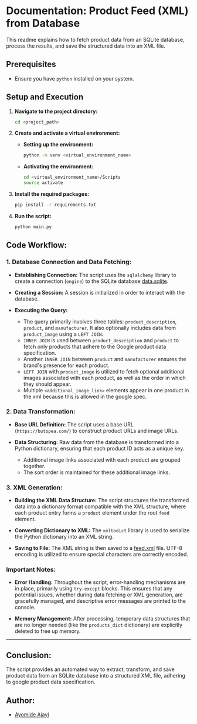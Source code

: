 # Documentation: Product Feed (XML) from Database

This readme explains how to fetch product data from an SQLite database, process the results, and save the structured data into an XML file.

## Prerequisites

- Ensure you have `python` installed on your system.

## Setup and Execution

1. **Navigate to the project directory:**
    ```bash
    cd <project_path>
    ```

2. **Create and activate a virtual environment:**

    - **Setting up the environment:**
        ```bash
        python -m venv <virtual_environment_name>
        ```

    - **Activating the environment:**
        ```bash
        cd <virtual_environment_name>/Scripts
        source activate
        ```

3. **Install the required packages:**
    ```bash
    pip install -r requirements.txt
    ```

4. **Run the script:**
    ```bash
    python main.py
    ```

## Code Workflow:

### 1. **Database Connection and Data Fetching:**
   
- **Establishing Connection:**
  The script uses the `sqlalchemy` library to create a connection (`engine`) to the SQLite database [data.sqlite](./data.sqlite).

- **Creating a Session:**
  A session is initialized in order to interact with the database.

- **Executing the Query:**
  - The query primarily involves three tables: `product_description`, `product`, and `manufacturer`. It also optionally includes data from `product_image` using a `LEFT JOIN`.
  - `INNER JOIN` is used between `product_description` and `product` to fetch only products that adhere to the Google product data specification.
  - Another `INNER JOIN` between `product` and `manufacturer` ensures the brand's presence for each product.
  - `LEFT JOIN` with `product_image` is utilized to fetch optional additional images associated with each product, as well as the order in which they should appear.
  - Multiple `<additional_image_link>` elements appear in one product in the xml because this is allowed in the google spec.
  
### 2. **Data Transformation:**

- **Base URL Definition:**
  The script uses a base URL (`https://butopea.com/`) to construct product URLs and image URLs.

- **Data Structuring:**
  Raw data from the database is transformed into a Python dictionary, ensuring that each product ID acts as a unique key. 
  - Additional image links associated with each product are grouped together.
  - The sort order is maintained for these additional image links.

### 3. **XML Generation:**

- **Building the XML Data Structure:**
  The script structures the transformed data into a dictionary format compatible with the XML structure, where each product entry forms a `product` element under the root `feed` element.

- **Converting Dictionary to XML:**
  The `xmltodict` library is used to serialize the Python dictionary into an XML string.

- **Saving to File:**
  The XML string is then saved to a [feed.xml](./feed.xml) file. UTF-8 encoding is utilized to ensure special characters are correctly encoded.

### Important Notes:

- **Error Handling:** Throughout the script, error-handling mechanisms are in place, primarily using `try-except` blocks. This ensures that any potential issues, whether during data fetching or XML generation, are gracefully managed, and descriptive error messages are printed to the console.
  
- **Memory Management:** After processing, temporary data structures that are no longer needed (like the `products_dict` dictionary) are explicitly deleted to free up memory.

---

## Conclusion:

The script provides an automated way to extract, transform, and save product data from an SQLite database into a structured XML file, adhering to google product data specification.


## Author:

- [Ayomide Ajayi](https://github.com/ayo-ajayi)

